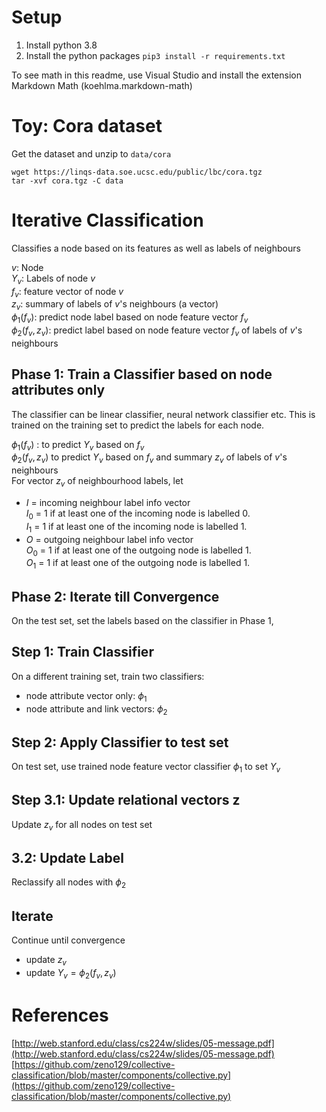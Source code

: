 # Setup

1. Install python 3.8
2. Install the python packages `pip3 install -r requirements.txt`

To see math in this readme, use Visual Studio and install the extension Markdown Math (koehlma.markdown-math)

# Toy: Cora dataset

Get the dataset and unzip to `data/cora`

```
wget https://linqs-data.soe.ucsc.edu/public/lbc/cora.tgz
tar -xvf cora.tgz -C data
```

# Iterative Classification

Classifies a node based on its features as well as labels of neighbours

$v$: Node  
$Y_v$: Labels of node $v$  
$f_v$: feature vector of node $v$  
$z_v$: summary of labels of $v$'s neighbours (a vector)  
$\phi_1(f_v)$: predict node label based on node feature vector $f_v$  
$\phi_2(f_v, z_v)$: predict label based on node feature vector $f_v$ of labels of $v$'s neighbours

## Phase 1: Train a Classifier based on node attributes only

The classifier can be linear classifier, neural network classifier etc. This is trained on the training set to predict the labels for each node.

$\phi_1(f_v)$ : to predict $Y_v$ based on $f_v$  
$\phi_2(f_v, z_v)$ to predict $Y_v$ based on $f_v$ and summary $z_v$ of labels of $v$'s neighbours  
For vector $z_v$ of neighbourhood labels, let

- $I$ = incoming neighbour label info vector  
  $I_0$ = 1 if at least one of the incoming node is labelled 0.  
  $I_1$ = 1 if at least one of the incoming node is labelled 1.
- $O$ = outgoing neighbour label info vector  
  $O_0$ = 1 if at least one of the outgoing node is labelled 1.  
  $O_1$ = 1 if at least one of the outgoing node is labelled 1.

## Phase 2: Iterate till Convergence

On the test set, set the labels based on the classifier in Phase 1,

## Step 1: Train Classifier

On a different training set, train two classifiers:

- node attribute vector only: $\phi_1$
- node attribute and link vectors: $\phi_2$

## Step 2: Apply Classifier to test set

On test set, use trained node feature vector classifier $\phi_1$ to set $Y_v$

## Step 3.1: Update relational vectors z

Update $z_v$ for all nodes on test set

## 3.2: Update Label

Reclassify all nodes with $\phi_2$

## Iterate

Continue until convergence

- update $z_v$
- update $Y_v = \phi_2(f_v, z_v)$

# References

[http://web.stanford.edu/class/cs224w/slides/05-message.pdf](http://web.stanford.edu/class/cs224w/slides/05-message.pdf)
[https://github.com/zeno129/collective-classification/blob/master/components/collective.py](https://github.com/zeno129/collective-classification/blob/master/components/collective.py)

